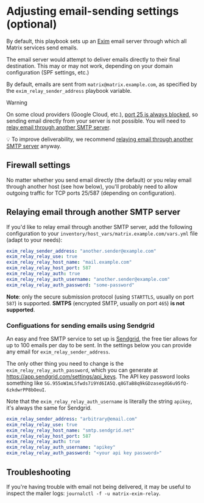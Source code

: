 # Adjusting email-sending settings (optional)

By default, this playbook sets up an [Exim](https://www.exim.org/) email server through which all Matrix services send emails.

The email server would attempt to deliver emails directly to their final destination. This may or may not work, depending on your domain configuration (SPF settings, etc.)

By default, emails are sent from `matrix@matrix.example.com`, as specified by the `exim_relay_sender_address` playbook variable.

> [!WARNING]
> On some cloud providers (Google Cloud, etc.), [port 25 is always blocked](https://cloud.google.com/compute/docs/tutorials/sending-mail/), so sending email directly from your server is not possible. You will need to [relay email through another SMTP server](#relaying-email-through-another-smtp-server).

💡 To improve deliverability, we recommend [relaying email through another SMTP server](#relaying-email-through-another-smtp-server) anyway.

## Firewall settings

No matter whether you send email directly (the default) or you relay email through another host (see how below), you'll probably need to allow outgoing traffic for TCP ports 25/587 (depending on configuration).

## Relaying email through another SMTP server

If you'd like to relay email through another SMTP server, add the following configuration to your `inventory/host_vars/matrix.example.com/vars.yml` file (adapt to your needs):

```yaml
exim_relay_sender_address: "another.sender@example.com"
exim_relay_relay_use: true
exim_relay_relay_host_name: "mail.example.com"
exim_relay_relay_host_port: 587
exim_relay_relay_auth: true
exim_relay_relay_auth_username: "another.sender@example.com"
exim_relay_relay_auth_password: "some-password"
```

**Note**: only the secure submission protocol (using `STARTTLS`, usually on port `587`) is supported. **SMTPS** (encrypted SMTP, usually on port `465`) **is not supported**.

### Configuations for sending emails using Sendgrid

An easy and free SMTP service to set up is [Sendgrid](https://sendgrid.com/), the free tier allows for up to 100 emails per day to be sent. In the settings below you can provide any email for `exim_relay_sender_address`.

The only other thing you need to change is the `exim_relay_relay_auth_password`, which you can generate at https://app.sendgrid.com/settings/api_keys. The API key password looks something like `SG.955oW1mLSfwds7i9Yd6IA5Q.q8GTaB8q9kGDzasegdG6u95fQ-6zkdwrPP8bOeuI`.

Note that the `exim_relay_relay_auth_username` is literally the string `apikey`, it's always the same for Sendgrid.

```yaml
exim_relay_sender_address: "arbitrary@email.com"
exim_relay_relay_use: true
exim_relay_relay_host_name: "smtp.sendgrid.net"
exim_relay_relay_host_port: 587
exim_relay_relay_auth: true
exim_relay_relay_auth_username: "apikey"
exim_relay_relay_auth_password: "<your api key password>"
```

## Troubleshooting

If you're having trouble with email not being delivered, it may be useful to inspect the mailer logs: `journalctl -f -u matrix-exim-relay`.
